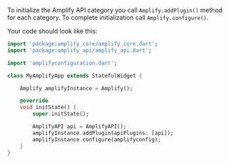 To initialize the Amplify API category you call `Amplify.addPlugin()` method for each category. To complete initialization call `Amplify.configure()`.

Your code should look like this:

```dart
import 'package:amplify_core/amplify_core.dart';
import 'package:amplify_api/amplify_api.dart';

import 'amplifyconfiguration.dart';

class MyAmplifyApp extends StatefulWidget {

    Amplify amplifyInstance = Amplify();

    @override
    void initState() {
        super.initState();

        AmplifyAPI api = AmplifyAPI();
        amplifyInstance.addPlugin(apiPlugins: [api]);
        amplifyInstance.configure(amplifyconfig);
    }
}
```